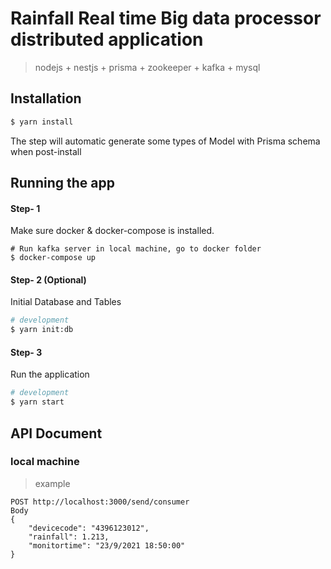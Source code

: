 # Rainfall Real time Big data processor distributed application 

> nodejs + nestjs + prisma + zookeeper + kafka + mysql

## Installation

```bash
$ yarn install
```
The step will automatic generate some types of Model with Prisma schema when post-install

## Running the app

#### Step- 1 
Make sure docker & docker-compose is installed. 

```
# Run kafka server in local machine, go to docker folder 
$ docker-compose up
```


#### Step- 2 (Optional)
Initial Database and Tables
```bash
# development
$ yarn init:db

```


#### Step- 3
 Run the application
```bash
# development
$ yarn start

```

## API Document

### local machine
> example
```
POST http://localhost:3000/send/consumer
Body 
{
    "devicecode": "4396123012",
    "rainfall": 1.213,
    "monitortime": "23/9/2021 18:50:00"
}

```

